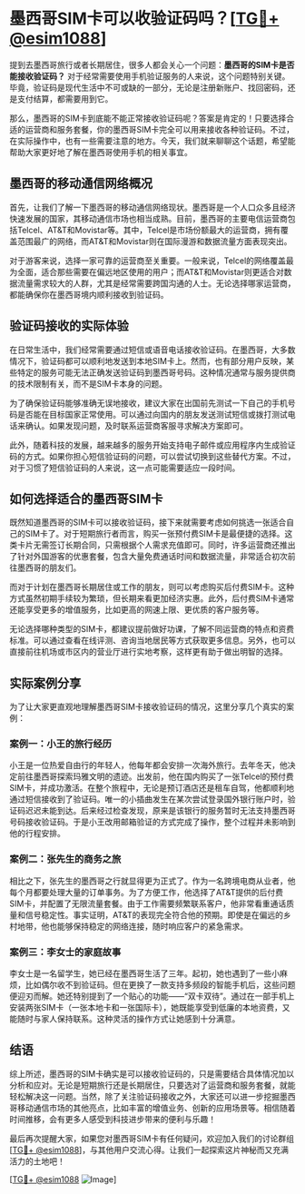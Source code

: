 # 墨西哥SIM卡可以收验证码吗？[[TG💪+ @esim1088](https://t.me/s/esim1088)]

提到去墨西哥旅行或者长期居住，很多人都会关心一个问题：**墨西哥的SIM卡是否能接收验证码？** 对于经常需要使用手机验证服务的人来说，这个问题特别关键。毕竟，验证码是现代生活中不可或缺的一部分，无论是注册新账户、找回密码，还是支付结算，都需要用到它。

那么，墨西哥的SIM卡到底能不能正常接收验证码呢？答案是肯定的！只要选择合适的运营商和服务套餐，你的墨西哥SIM卡完全可以用来接收各种验证码。不过，在实际操作中，也有一些需要注意的地方。今天，我们就来聊聊这个话题，希望能帮助大家更好地了解在墨西哥使用手机的相关事宜。

## 墨西哥的移动通信网络概况

首先，让我们了解一下墨西哥的移动通信网络现状。墨西哥是一个人口众多且经济快速发展的国家，其移动通信市场也相当成熟。目前，墨西哥的主要电信运营商包括Telcel、AT&T和Movistar等。其中，Telcel是市场份额最大的运营商，拥有覆盖范围最广的网络，而AT&T和Movistar则在国际漫游和数据流量方面表现突出。

对于游客来说，选择一家可靠的运营商至关重要。一般来说，Telcel的网络覆盖最为全面，适合那些需要在偏远地区使用的用户；而AT&T和Movistar则更适合对数据流量需求较大的人群，尤其是经常需要跨国沟通的人士。无论选择哪家运营商，都能确保你在墨西哥境内顺利接收到验证码。

## 验证码接收的实际体验

在日常生活中，我们经常需要通过短信或语音电话接收验证码。在墨西哥，大多数情况下，验证码都可以顺利地发送到本地SIM卡上。然而，也有部分用户反映，某些特定的服务可能无法正确发送验证码到墨西哥号码。这种情况通常与服务提供商的技术限制有关，而不是SIM卡本身的问题。

为了确保验证码能够准确无误地接收，建议大家在出国前先测试一下自己的手机号码是否能在目标国家正常使用。可以通过向国内的朋友发送测试短信或拨打测试电话来确认。如果发现问题，及时联系运营商客服寻求解决方案即可。

此外，随着科技的发展，越来越多的服务开始支持电子邮件或应用程序内生成验证码的方式。如果你担心短信验证码的问题，可以尝试切换到这些替代方案。不过，对于习惯了短信验证码的人来说，这一点可能需要适应一段时间。

## 如何选择适合的墨西哥SIM卡

既然知道墨西哥的SIM卡可以接收验证码，接下来就需要考虑如何挑选一张适合自己的SIM卡了。对于短期旅行者而言，购买一张预付费SIM卡是最便捷的选择。这类卡片无需签订长期合同，只需根据个人需求充值即可。同时，许多运营商还推出了针对外国游客的优惠套餐，包含大量免费通话时间和数据流量，非常适合初次前往墨西哥的朋友们。

而对于计划在墨西哥长期居住或工作的朋友，则可以考虑购买后付费SIM卡。这种方式虽然初期手续较为繁琐，但长期来看更加经济实惠。此外，后付费SIM卡通常还能享受更多的增值服务，比如更高的网速上限、更优质的客户服务等。

无论选择哪种类型的SIM卡，都建议提前做好功课，了解不同运营商的特点和资费标准。可以通过查看在线评测、咨询当地居民等方式获取更多信息。另外，也可以直接前往机场或市区内的营业厅进行实地考察，这样更有助于做出明智的选择。

## 实际案例分享

为了让大家更直观地理解墨西哥SIM卡接收验证码的情况，这里分享几个真实的案例：

### 案例一：小王的旅行经历

小王是一位热爱自由行的年轻人，他每年都会安排一次海外旅行。去年冬天，他决定前往墨西哥探索玛雅文明的遗迹。出发前，他在国内购买了一张Telcel的预付费SIM卡，并成功激活。在整个旅程中，无论是预订酒店还是租车自驾，他都顺利地通过短信接收到了验证码。唯一的小插曲发生在某次尝试登录国外银行账户时，验证码迟迟未能到达。后来经过检查发现，原来是该银行的服务暂时无法支持墨西哥号码接收验证码。于是小王改用邮箱验证的方式完成了操作，整个过程并未影响到他的行程安排。

### 案例二：张先生的商务之旅

相比之下，张先生的墨西哥之行就显得更为正式了。作为一名跨境电商从业者，他每个月都要处理大量的订单事务。为了方便工作，他选择了AT&T提供的后付费SIM卡，并配置了无限流量套餐。由于工作需要频繁联系客户，他非常看重通话质量和信号稳定性。事实证明，AT&T的表现完全符合他的预期。即使是在偏远的乡村地带，他也能够保持稳定的网络连接，随时响应客户的紧急需求。

### 案例三：李女士的家庭故事

李女士是一名留学生，她已经在墨西哥生活了三年。起初，她也遇到了一些小麻烦，比如偶尔收不到验证码。但在更换了一款支持多频段的智能手机后，这些问题便迎刃而解。她还特别提到了一个贴心的功能——“双卡双待”。通过在一部手机上安装两张SIM卡（一张本地卡和一张国际卡），她既能享受到低廉的本地资费，又能随时与家人保持联系。这种灵活的操作方式让她感到十分满意。

## 结语

综上所述，墨西哥的SIM卡确实是可以接收验证码的，只是需要结合具体情况加以分析和应对。无论是短期旅行还是长期居住，只要选对了运营商和服务套餐，就能轻松解决这一问题。当然，除了关注验证码接收之外，大家还可以进一步挖掘墨西哥移动通信市场的其他亮点，比如丰富的增值业务、创新的应用场景等。相信随着时间推移，会有更多人感受到科技进步带来的便利与乐趣！

最后再次提醒大家，如果您对墨西哥SIM卡有任何疑问，欢迎加入我们的讨论群组[[TG💪+ @esim1088](https://t.me/s/esim1088)]，与其他用户交流心得。让我们一起探索这片神秘而又充满活力的土地吧！

[[TG💪+ @esim1088](https://t.me/s/esim1088) ![Image](https://i.postimg.cc/4NQfJmqS/Snipaste-2025-05-13-00-14-12.png)]